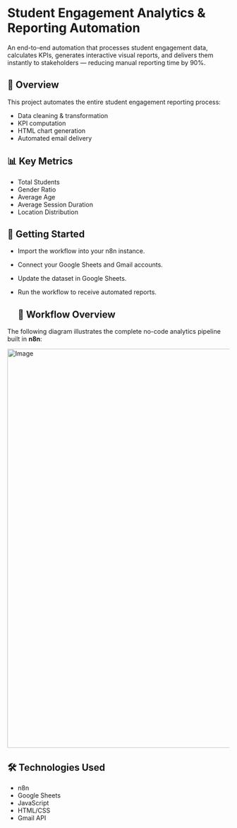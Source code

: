 # Student Engagement Analytics & Reporting Automation

An end-to-end automation that processes student engagement data, calculates KPIs, generates interactive visual reports, and delivers them instantly to stakeholders — reducing manual reporting time by 90%.

## 📌 Overview
This project automates the entire student engagement reporting process:
- Data cleaning & transformation
- KPI computation
- HTML chart generation
- Automated email delivery

## 📊 Key Metrics
- Total Students
- Gender Ratio
- Average Age
- Average Session Duration
- Location Distribution

## 🚀 Getting Started
- Import the workflow into your n8n instance.
- Connect your Google Sheets and Gmail accounts.
- Update the dataset in Google Sheets.
- Run the workflow to receive automated reports.
  
  ## 📌 Workflow Overview

The following diagram illustrates the complete no-code analytics pipeline built in **n8n**:

<img width="1666" height="903" alt="Image" src="https://github.com/user-attachments/assets/a0f9a56c-625f-4169-b51d-6a2a1d2f7f5d" />

## 🛠 Technologies Used
- n8n
- Google Sheets
- JavaScript
- HTML/CSS
- Gmail API
